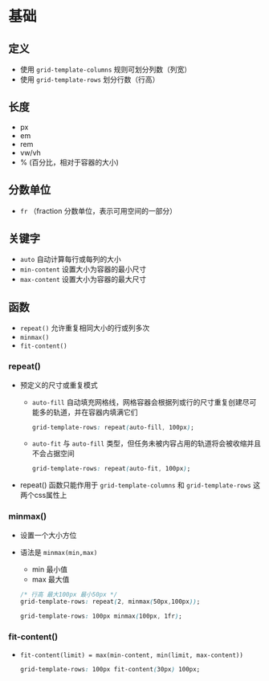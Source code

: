 # 基础

## 定义

+ 使用 `grid-template-columns` 规则可划分列数（列宽）
+ 使用 `grid-template-rows` 划分行数（行高）

## 长度

+ px
+ em
+ rem
+ vw/vh
+ % (百分比，相对于容器的大小)

## 分数单位

+ `fr` （fraction 分数单位，表示可用空间的一部分）

## 关键字

+ `auto` 自动计算每行或每列的大小
+ `min-content` 设置大小为容器的最小尺寸
+ `max-content` 设置大小为容器的最大尺寸

## 函数

+ `repeat()` 允许重复相同大小的行或列多次
+ `minmax()`
+ `fit-content()`

### repeat()

+ 预定义的尺寸或重复模式

  + `auto-fill` 自动填充网格线，网格容器会根据列或行的尺寸重复创建尽可能多的轨道，并在容器内填满它们

    ```css
    grid-template-rows: repeat(auto-fill, 100px);
    ```

  + `auto-fit` 与 `auto-fill` 类型，但任务未被内容占用的轨道将会被收缩并且不会占据空间

    ```css
    grid-template-rows: repeat(auto-fit, 100px);
    ```

+ repeat() 函数只能作用于 `grid-template-columns` 和 `grid-template-rows` 这两个css属性上

### minmax()

+ 设置一个大小方位
+ 语法是 `minmax(min,max)`

  + min 最小值
  + max 最大值

  ```css
  /* 行高 最大100px 最小50px */
  grid-template-rows: repeat(2, minmax(50px,100px));
  ```

  ```css
  grid-template-rows: 100px minmax(100px, 1fr);
  ```

### fit-content()

+ `fit-content(limit) = max(min-content, min(limit, max-content))`

  ```css
  grid-template-rows: 100px fit-content(30px) 100px;
  ```

